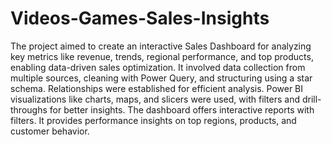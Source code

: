 # Videos-Games-Sales-Insights
The project aimed to create an interactive Sales Dashboard for analyzing key metrics like revenue, trends, regional performance, and top products, enabling data-driven sales optimization. It involved data collection from multiple sources, cleaning with Power Query, and structuring using a star schema. Relationships were established for efficient analysis. Power BI visualizations like charts, maps, and slicers were used, with filters and drill-throughs for better insights. The dashboard offers interactive reports with filters. It provides performance insights on top regions, products, and customer behavior.
